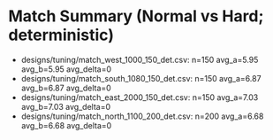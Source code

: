 ﻿# Match Summary (Normal vs Hard; deterministic) 

- designs/tuning/match_west_1000_150_det.csv: n=150 avg_a=5.95 avg_b=5.95 avg_delta=0
- designs/tuning/match_south_1080_150_det.csv: n=150 avg_a=6.87 avg_b=6.87 avg_delta=0
- designs/tuning/match_east_2000_150_det.csv: n=150 avg_a=7.03 avg_b=7.03 avg_delta=0
- designs/tuning/match_north_1100_200_det.csv: n=200 avg_a=6.68 avg_b=6.68 avg_delta=0

